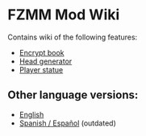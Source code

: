 # FZMM Mod Wiki
Contains wiki of the following features:

- [Encrypt book](./encrypt_book)
- [Head generator](./head_generator)
- [Player statue](./player_statue)

## Other language versions:

- [English](../../en/wiki/README.md)
- [Spanish / Español](../../es/wiki/README.md) (outdated)